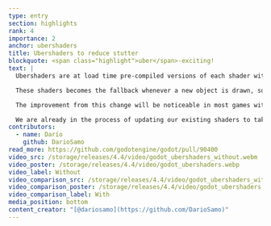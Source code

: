 ```yaml
---
type: entry
section: highlights
rank: 4
importance: 2
anchor: ubershaders
title: Ubershaders to reduce stutter
blockquote: <span class="highlight">uber</span>-exciting!
text: |
  Ubershaders are at load time pre-compiled versions of each shader with all their features.

  These shaders becomes the fallback whenever a new object is drawn, so that freezing - as we wait for the more specialized shader pipeline in the background to compile - becomes a thing of the past. This technique therefore completely avoids shader stutter!

  The improvement from this change will be noticeable in most games without requiring any content changes. In some cases, the ubershaders won't work however - refer to the workarounds for shader stutter in the official documentation to learn about simple fixes.

  We are already in the process of updating our existing shaders to take advantage of this new infrastructure.
contributors:
  - name: Darío
    github: DarioSamo
read_more: https://github.com/godotengine/godot/pull/90400
video_src: /storage/releases/4.4/video/godot_ubershaders_without.webm
video_poster: /storage/releases/4.4/video/godot_ubershaders.webp
video_label: Without
video_comparison_src: /storage/releases/4.4/video/godot_ubershaders_with.webm
video_comparison_poster: /storage/releases/4.4/video/godot_ubershaders.webp
video_comparison_label: With
media_position: bottom
content_creator: "[@dariosamo](https://github.com/DarioSamo)"
---
```

